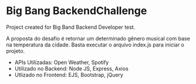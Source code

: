 # Big Bang BackendChallenge
 Project created for Big Band Backend Developer test.
 
 A proposta do desafio é retornar um determinado gênero musical com base na temperatura da cidade. Basta executar o arquivo index.js para iniciar o projeto.
 
 - APIs Utilizadas: Open Weather, Spotify
 - Utilizado no Backend: Node JS, Express, Axios
 - Utlizado no Frontend: EJS, Bootstrap, jQuery
